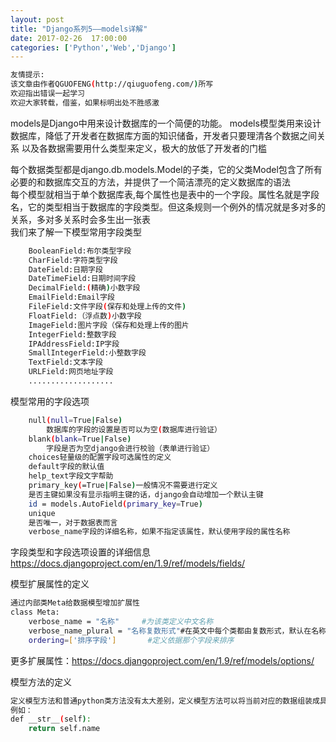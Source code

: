 ```yaml
---
layout: post
title: "Django系列5——models详解"
date: 2017-02-26  17:00:00
categories: ['Python','Web','Django']
---
```

```bash
友情提示:
该文章由作者QGUOFENG(http://qiuguofeng.com/)所写
欢迎指出错误一起学习
欢迎大家转载，借鉴，如果标明出处不胜感激
```

models是Django中用来设计数据库的一个简便的功能。
models模型类用来设计数据库，降低了开发者在数据库方面的知识储备，开发者只要理清各个数据之间关系
以及各数据需要用什么类型来定义，极大的放低了开发者的门槛<br />

每个数据类型都是django.db.models.Model的子类，它的父类Model包含了所有必要的和数据库交互的方法，并提供了一个简洁漂亮的定义数据库的语法<br />
每个模型就相当于单个数据库表,每个属性也是表中的一个字段。属性名就是字段名，它的类型相当于数据库的字段类型。但这条规则一个例外的情况就是多对多的关系，多对多关系时会多生出一张表
<br />
我们来了解一下模型常用字段类型
```bash
	BooleanField:布尔类型字段
	CharField:字符类型字段
	DateField:日期字段
	DateTimeField:日期时间字段
   	DecimalField:(精确)小数字段
	EmailField:Email字段
	FileField:文件字段(保存和处理上传的文件)
	FloatField:（浮点数)小数字段
	ImageField:图片字段（保存和处理上传的图片
	IntegerField:整数字段
	IPAddressField:IP字段
	SmallIntegerField:小整数字段
	TextField:文本字段
	URLField:网页地址字段
	...................
```
模型常用的字段选项
```bash
	null(null=True|False)
		数据库的字段的设置是否可以为空(数据库进行验证）
	blank(blank=True|False)
		字段是否为空django会进行校验（表单进行验证）
	choices轻量级的配置字段可选属性的定义
	default字段的默认值
	help_text字段文字帮助
	primary_key(=True|False)一般情况不需要进行定义
	是否主键如果没有显示指明主键的话，django会自动增加一个默认主键
	id = models.AutoField(primary_key=True)
	unique
	是否唯一，对于数据表而言
	verbose_name字段的详细名称，如果不指定该属性，默认使用字段的属性名称
```
字段类型和字段选项设置的详细信息
<a href="https://docs.djangoproject.com/en/1.9/ref/models/fields/">https://docs.djangoproject.com/en/1.9/ref/models/fields/</a>


模型扩展属性的定义
```bash
通过内部类Meta给数据模型增加扩展性
class Meta:
    verbose_name = "名称"		#为该类定义中文名称
    verbose_name_plural = "名称复数形式"#在英文中每个类都由复数形式，默认在名称后+s
    ordering=['排序字段']		#定义依据那个字段来排序
```
更多扩展属性：<a href="https://docs.djangoproject.com/en/1.9/ref/models/options/">https://docs.djangoproject.com/en/1.9/ref/models/options/</a>

模型方法的定义
```bash
定义模型方法和普通python类方法没有太大差别，定义模型方法可以将当前对应的数据组装成具体的业务逻辑
例如：
def __str__(self):
    return self.name
```
